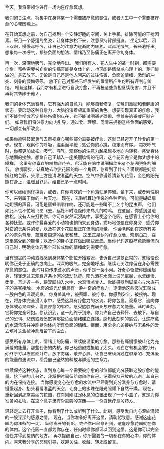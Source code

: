 今天，我将带领你进行一场内在疗愈冥想。

我们的关注点，将集中在身体某一个需要被疗愈的部位，或者人生中一个需要被疗愈的心理困境上。

在开始冥想之前，为自己找到一个安静舒适的空间，关上手机，排除可能的干扰因素。采用一个舒适的坐姿，让身体放松下来，注意保持背部挺直。
坐定以后，闭上双眼，慢慢深呼吸，让自己的注意力逐渐向内转移。深深地吸气，长长地呼出。想象每一次呼气，那些负面的想法、情绪乃至伤痛正在离开你的身体。

再一次，深深地吸气，完全地呼出。
我们所有人，在人生中的某一时刻，都需要疗愈。那些需要被疗愈的伤痛可能是身体上的，也可能是情绪或心理上的。我们能做的，是去放下。无论是自己还是他人带来的过往伤害、负面的情绪、激烈的冲突、刻骨的懊悔等等。
放下自己对那些已经发生的事情所产生的所有评判与纠结。
唯有这样，我们才有机会进行自我疗愈，不再被这些负担继续伤害，并且不再将其转嫁于他人。

我们的身体充满智慧，它有强大的自愈力，能够自我修复，使我们重回和谐健康的状态。要启动这种自愈力，大脑扮演着极其重要的角色。想要实现真正的疗愈，我们不能忽视或否定那些伤痛的存在，也不能试图通过恐惧、愤怒来逃避或压制它们。
如果我们将注意力向内引导，通过爱、理解、同情来拥抱这些负面的感受，一切都会有所改变。

如果你能够鼓起勇气去审视身心哪些部分需要被疗愈，这就已经迈开了珍贵的第一步。现在，观察你的呼吸，温柔而平缓；感受你的心跳，稳定而有序。
每次呼气时，你都更加放松。吸气、呼气。观察你的注意力越来越多地向内转移。感受身体与地面的接触，想象自己正踏入一座美丽缤纷的花园，这个花园完全是你梦想中的模样。
这里有你喜欢的植物和花卉。尽可能在脑中详细描绘出这个花园更多的细节。
放慢脚步，认真地去欣赏花园的每一个角落，你看到了什么？满眼都是姹紫嫣红的色彩，头顶上方是清澈湛蓝的天空，空气中弥漫着清新的花香，金色的阳光照在身上，温暖且舒适。给自己多一点时间。

你可以继续徜徉探索，或者，在你喜欢的一个角落驻足停留。坐下来，或者索性躺下，来到属于你的一片天地。
现在，去聆听耳边传来的各种声响。可能是蝴蝶扇动翅膀的声音，可能是蜜蜂嗡嗡作响，还可能是一些叫不上名字的昆虫声。
他们如此不慌不忙地飞来飞去，远处不时隐隐传来鸟儿的啼鸣。
在这里，你感到温暖放松，没有人来打扰你，你可以安然沉浸其中，享受这个花园，在感官上带给你的各种抚慰。或许你最喜爱的小动物也悄悄来到身边，乖巧地依偎在你身旁，感受你对它的无条件的爱，以及在这个花园里正在流淌的能量。
你会觉察到在这所有美好的景象背后，蕴藏着更深的古老智慧。
这里正是你的疗愈之地。观察自己，在这里感受到的能量；以及你的身心正在做出哪些反应。当你允许这股疗愈能量流向自己时，明确身体的哪个部位或你的情绪此刻需要疗愈。

当有想哭的冲动或者感到身体某个部位开始紧张，告诉自己这是正常的。这恰恰说明你正处于正确的方向上。深深的吸气，完全地呼出。继续让关注停留在身心需要疗愈的部位。
此时耳边传来流水的声音，似乎是一条小河。好奇心驱使你缓缓起身，轻轻走过去观察这条小河的流动轨迹。阳光洒在水面上波光粼粼，水流缓慢、柔滑。再走近一些，将双脚伸入水中，水温清凉宜人。你能感觉到脚掌心与水底石子的亲密接触。
水面的波光仿佛具有一股神奇的疗愈力，逐渐地这些波光汇聚成一股白色的温暖光束。
你身处其中，被照耀、被疗愈。你感到安全，被接纳。现在，将身体完全浸入水中，感受这具有疗愈力的水流，将你包裹。观察它，流向你身体或心灵深处，需要疗愈的部位。感受这股充满爱与疗愈力的能量。此时此刻，它将你完全环抱。你认识到，这一刻终于到来。你允许自己去释怀、去放下。与自己的恐惧、悲伤或者愤怒等那些负面情绪建立连接。感知此刻你的感受，让这疗愈的水流清洁并冲刷掉你体内所有负面的情绪。继而，用全身心的接纳与无条件的爱去填补这些被冲刷后留下的空白。

感受所有身体上的、情绪上的伤痛，继续被温柔的疗愈。那些伤痛慢慢被转化为充满爱的能量。那些创伤的内核，你已经逃避或抵触了太久。现在它有机会被打开，你终于可以坦然面对它。放下伤痛，敞开心扉。让自己继续沉浸在温柔的、充满爱的能量的波流中，感受自己全然的释放与鲜活的生命力。

继续保持这种状态，直到身心每一个需要被疗愈的部位都能充分获取这股疗愈的能量。接下来的几分钟，我将把时间留给你和你自己。记得保持开放的心态，与自己的内在保持连接。
当你感觉身心在疗愈的水流中已经得到充分滋养与疗愈时，请慢慢起身、抬头看看湛蓝的天空，让身上的水珠在阳光照耀下自然干燥。
现在，重新回到那座美丽的花园，在你刚刚驻足休息的位置出现了一个小盒子，这是为你准备的礼物。在这个盒子里有你需要的东西——一份自我疗愈的药方。

轻轻走过去打开盒子，你看到了什么或听到了什么。此刻，感受发自内心深处涌起的一股深深的感恩之情。
现在，当你准备好离开这里，请鞠躬致意。感谢这座花园为你准备的一切。
当你离开的刹那，或许你已经意识到，这座疗愈花园就在你的体内。这个花园一直都为你存在，任何时候你都可以回到这里。这是你可以完全信任并得到接纳的地方。
再次提醒自己，你所需要的一切都在你的心中，你的体内。喜欢我分享的冥想引导，欢迎关注、收藏、转发或留言。